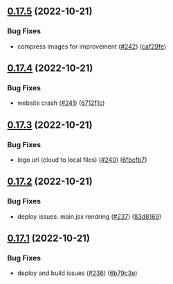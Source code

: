 ## [0.17.5](https://github.com/thecyberworld/thecyberhub.org/compare/v0.17.4...v0.17.5) (2022-10-21)


### Bug Fixes

* compress images for improvement ([#242](https://github.com/thecyberworld/thecyberhub.org/issues/242)) ([caf29fe](https://github.com/thecyberworld/thecyberhub.org/commit/caf29fe734a6ecc7488c35219535748d915d258e))



## [0.17.4](https://github.com/thecyberworld/thecyberhub.org/compare/v0.17.3...v0.17.4) (2022-10-21)


### Bug Fixes

* website crash ([#241](https://github.com/thecyberworld/thecyberhub.org/issues/241)) ([6712f1c](https://github.com/thecyberworld/thecyberhub.org/commit/6712f1ca46068ea6d1b5f4801f158452925b3379))



## [0.17.3](https://github.com/thecyberworld/thecyberhub.org/compare/v0.17.2...v0.17.3) (2022-10-21)


### Bug Fixes

* logo url (cloud to local files) ([#240](https://github.com/thecyberworld/thecyberhub.org/issues/240)) ([6fbcfb7](https://github.com/thecyberworld/thecyberhub.org/commit/6fbcfb75dd0b283e47055190371bf1f741792830))



## [0.17.2](https://github.com/thecyberworld/thecyberhub.org/compare/v0.17.1...v0.17.2) (2022-10-21)


### Bug Fixes

* deploy issues: main.jsx rendring ([#237](https://github.com/thecyberworld/thecyberhub.org/issues/237)) ([83d8169](https://github.com/thecyberworld/thecyberhub.org/commit/83d816903f2ec6d6aea6f0811f454f0e0f201ac4))



## [0.17.1](https://github.com/thecyberworld/thecyberhub.org/compare/v0.17.0...v0.17.1) (2022-10-21)


### Bug Fixes

* deploy and build issues ([#236](https://github.com/thecyberworld/thecyberhub.org/issues/236)) ([6b79c3e](https://github.com/thecyberworld/thecyberhub.org/commit/6b79c3eb21e202f1e3c8fe55140cd79a631c0d30))



